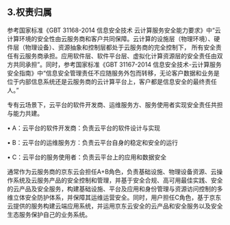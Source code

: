 ## 3.权责归属

参考国家标准《GBT 31168-2014 信息安全技术 云计算服务安全能力要求》中“云计算环境的安全性由云服务商和客户共同保障。云计算的设施层（物理环境）、硬件层（物理设备）、资源抽象和控制层都处于云服务商的完全控制下， 所有安全责任有云服务商承担。应用软件层、软件平台层、虚拟化计算资源层的安全责任由双方共同承担”。同时，参考国家标准《GBT 31167-2014 信息安全技术-云计算服务安全指南》中“信息安全管理责任不应随服务外包而转移，无论客户数据和业务是位于内部信息系统还是云服务商的云计算平台上，客户都是信息安全的最终责任人。”

专有云场景下，云平台的软件开发商、运维服务方、服务使用者实现安全责任共担与能力共建。


  •	A：云平台的软件开发商：负责云平台的软件设计与实现

  •	B：云平台的运维服务方：负责云平台自身的稳定和安全的运行

  •	C：云平台的服务使用者：负责云平台上的应用和数据安全

通常作为云服务商的京东云会担任A+B角色，负责基础设施、物理设备资源、云操作系统及云服务产品的安全控制和管理，并基于安全合规、高可用最佳实践、安全的云产品及安全服务，构建基础设施、平台及应用和身份管理与资源访问控制的多维立体安全防护体系，并保障其运维运营安全。同时，用户担任C角色，基于京东云提供的服务构建云端应用系统，并运用京东云安全的云产品和安全服务以及安全生态服务保护自己的业务系统。
